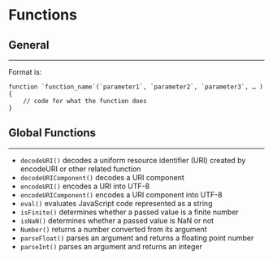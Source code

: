 # Functions

## General

---

Format is:

    function `function_name`(`parameter1`, `parameter2`, `parameter3`, … ) {
        // code for what the function does
    }

## Global Functions

---

- `decodeURI()` decodes a uniform resource identifier (URI) created by encodeURI or other related function
- `decodeURIComponent()` decodes a URI component
- `encodeURI()` encodes a URI into UTF-8
- `encodeURIComponent()` encodes a URI component into UTF-8
- `eval()` evaluates JavaScript code represented as a string
- `isFinite()` determines whether a passed value is a finite number
- `isNaN()` determines whether a passed value is NaN or not
- `Number()` returns a number converted from its argument
- `parseFloat()` parses an argument and returns a floating point number
- `parseInt()` parses an argument and returns an integer
